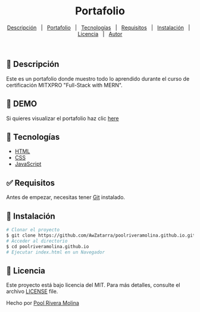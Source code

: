 # <h1 align="center">Portafolio</h1>

<p align="center">
  <a href="#dart-descripción">Descripción</a> &#xa0; | &#xa0; 
  <a href="#dart-demo">Portafolio</a> &#xa0; | &#xa0;
  <a href="#art-tecnologías">Tecnologías</a> &#xa0; | &#xa0;
  <a href="#white_check_mark-requisitos">Requisitos</a> &#xa0; | &#xa0;
  <a href="#toolbox-instalación">Instalación</a> &#xa0; | &#xa0;
  <a href="#briefcase-licencia">Licencia</a> &#xa0; | &#xa0;
  <a href="https://github.com/AwZatarra" target="_blank">Autor</a>
</p>

<br>


## :dart: Descripción ##

Este es un portafolio donde muestro todo lo aprendido durante el curso de certificación MITXPRO "Full-Stack with MERN".

## :dart: DEMO ##

Si quieres visualizar el portafolio haz clic [here](https://awzatarra.github.io/poolriveramolina.github.io/)

## :art: Tecnologías ##

- [HTML](https://www.w3schools.com/html/)
- [CSS](https://www.w3schools.com/css/)
- [JavaScript](https://www.w3schools.com/js/)

## :white_check_mark: Requisitos ##

Antes de empezar, necesitas tener [Git](https://git-scm.com) instalado.

## :toolbox: Instalación ##

```bash
# Clonar el proyecto
$ git clone https://github.com/AwZatarra/poolriveramolina.github.io.git
# Acceder al directorio
$ cd poolriveramolina.github.io
# Ejecutar index.html en un Navegador

```

## :briefcase:	 Licencia ##

Este proyecto está bajo licencia del MIT. Para más detalles, consulte el archivo [LICENSE](LICENSE) file.


Hecho por <a href="https://github.com/AwZatarra" target="_blank">Pool Rivera Molina</a>
